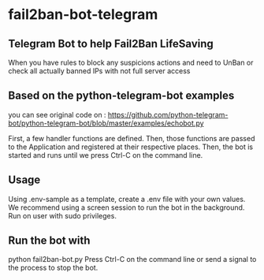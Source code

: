# fail2ban-bot-telegram

## Telegram Bot to help Fail2Ban LifeSaving

When you have rules to block any suspicions actions and need to UnBan or check all actually banned IPs with not full server access

## Based on the python-telegram-bot examples

you can see original code on :
<https://github.com/python-telegram-bot/python-telegram-bot/blob/master/examples/echobot.py>

First, a few handler functions are defined. Then, those functions are passed to
the Application and registered at their respective places.
Then, the bot is started and runs until we press Ctrl-C on the command line.

## Usage

Using .env-sample as a template, create a .env file with your own values.
We recommend using a screen session to run the bot in the background.
Run on user with sudo privileges.

## Run the bot with

python fail2ban-bot.py
Press Ctrl-C on the command line or send a signal to the process to stop the bot.